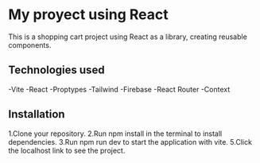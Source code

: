 # My proyect using React

This is a shopping cart project using React as a library, creating reusable components.

## Technologies used

-Vite
-React
-Proptypes
-Tailwind 
-Firebase
-React Router
-Context

## Installation

1.Clone your repository.
2.Run npm install in the terminal to install dependencies.
3.Run npm run dev to start the application with vite.
5.Click the localhost link to see the project.





